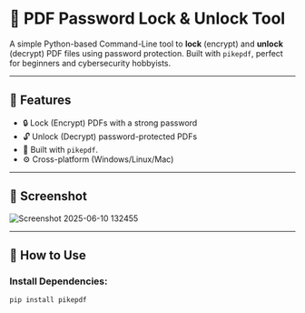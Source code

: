 # 🔐 PDF Password Lock & Unlock Tool

A simple Python-based Command-Line tool to **lock** (encrypt) and **unlock** (decrypt) PDF files using password protection. Built with `pikepdf`, perfect for beginners and cybersecurity hobbyists.

---

## 🧰 Features

- 🔒 Lock (Encrypt) PDFs with a strong password  
- 🔓 Unlock (Decrypt) password-protected PDFs    
- 🐍 Built with `pikepdf`.  
- ⚙️ Cross-platform (Windows/Linux/Mac)

---

## 📸 Screenshot

![Screenshot 2025-06-10 132455](https://github.com/user-attachments/assets/8e6bef8f-32fa-4564-8ed8-a852ec9cf30b)

---

## 🚀 How to Use

### Install Dependencies:

```In PowerShell 
pip install pikepdf
